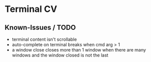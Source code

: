 # Terminal CV

## Known-Issues / TODO
- terminal content isn't scrollable
- auto-complete on terminal breaks when cmd arg > 1
- a window close closes more than 1 window when there are many windows and the window closed is not the last